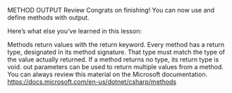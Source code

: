 METHOD OUTPUT
Review
Congrats on finishing! You can now use and define methods with output.

Here’s what else you’ve learned in this lesson:

Methods return values with the return keyword.
Every method has a return type, designated in its method signature. That type must match the type of the value actually returned.
If a method returns no type, its return type is void.
out parameters can be used to return multiple values from a method.
You can always review this material on the Microsoft documentation.
https://docs.microsoft.com/en-us/dotnet/csharp/methods
